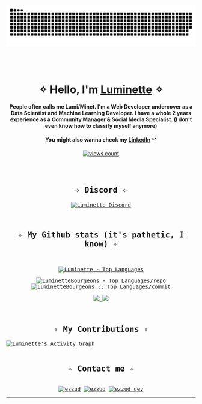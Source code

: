 <h1 align="center"></h1>

<div align="center">
  <img  src="https://github.com/LuminetteBourgeons/LuminetteBourgeons/blob/main/grid-snake.svg"
       alt="snake" /></a>
</div>

<h1 align="center"></h1>
<br />

<div align="center">
<h1 align="center">✧ Hello, I'm <a href="https://luminette.carrd.co/" target="blank">Luminette</a> ✧</h1>
<h4 align="center">People often calls me Lumi/Minet. I'm a Web Developer undercover as a Data Scientist and Machine Learning Developer. I have a whole 2 years experience as a Community Manager & Social Media Specialist. (I don't even know how to classify myself anymore)</h4>
<h4 align="center">You might also wanna check my <a href="https://www.linkedin.com/in/baby-aisha-maritza-virginia/" target="blank">LinkedIn</a> ^^</h4>
</div>

<p align="center">
  <a href="https://github.com/LuminetteBourgeons" target="blank"><img align="center" 
     src="https://komarev.com/ghpvc/?username=LuminetteBourgeons&style=for-the-badge&label=PROFILE+VIEWS" height="25"
     alt="views count" />
  </a>
</p>
<br />
     
<br />
<div>
<samp>
<h2 align="center">✧ Discord ✧</h2>
  <p align="center">
    <a href="" target="blank">
     <img  align="center" 
           src="https://discord.c99.nl/widget/theme-1/809244553768861706.png"
           alt="Luminette Discord" />
    </a>
  </p>
 </samp>
</div>


<br />
<div>
<samp>
    <h2 align="center">✧ My Github stats (it's pathetic, I know) ✧</h2>
      <br/>
            <p align="center">
        <a href="https://github.com/LuminetteBourgeons/">
          <img src="https://github-readme-stats.vercel.app/api/top-langs/?username=LuminetteBourgeons&langs_count=6&theme=tokyonight&layout=compact&hide_border=true"
          alt="Luminette - Top Languages" /></a>
      </p>
        <p align="center">
          <a href="https://github.com/LuminetteBourgeons/">
          <img width="45%" src="https://github-profile-summary-cards.vercel.app/api/cards/repos-per-language?username=LuminetteBourgeons&theme=tokyonight&layout=compact&hide_border=true"
          alt="LuminetteBourgeons - Top Languages/repo" />
          <img width="45%" src="https://github-profile-summary-cards.vercel.app/api/cards/most-commit-language?username=LuminetteBourgeons&theme=tokyonight&layout=compact&hide_border=true"
          alt="LuminetteBourgeons :: Top Languages/commit" />
          </a>
        </p>
        <p align="center">
          <a href="https://github.com/LuminetteBourgeons/">
          <img width="49.5%" src="https://github-readme-stats.vercel.app/api?username=LuminetteBourgeons&show_icons=true&theme=tokyonight&hide_border=true" />
          <img width="49.5%" src="https://github-readme-streak-stats.herokuapp.com/?user=LuminetteBourgeons&theme=tokyonight&hide_border=true" />
          </a>
       </p>
     <br>
     </samp>
  </div>    
  <samp>

  <h2 align="center">✧ My Contributions ✧</h2>
<a href="https://github-readme-activity-graph.vercel.app">
  <img alt="Luminette's Activity Graph" src="https://github-readme-activity-graph.vercel.app/graph/?username=LuminetteBourgeons&bg_color=1a1b27&color=628fda&line=309e94&point=fff&hide_border=true" /></a>
<br/>
  </samp>
<br/>

<div>
  <samp>
    <h2 align="center">✧ Contact me ✧</h2>
    <p align="center">
      <br/>
      <a href="" target="blank"><img align="center"
         src="https://img.shields.io/badge/discord-5865F2.svg?style=for-the-badge&logo=discord&logoColor=white"
         alt="ezzud" height="30"/></a>
      <a href="mailto:luminettebourgeons@gmail.com" target="blank"><img align="center"
         src="https://img.shields.io/badge/mail-EA4335.svg?style=for-the-badge&logo=gmail&logoColor=white"
         alt="ezzud" height="30"/></a>
      <a href="https://instagram.com/aishienia" target="blank"><img align="center"
         src="https://img.shields.io/badge/instagram-%23E4405F.svg?style=for-the-badge&logo=Instagram&logoColor=white"
         alt="ezzud_dev" height="30"/></a>
      <br>
    </p>
  </samp>
</div>


-----
